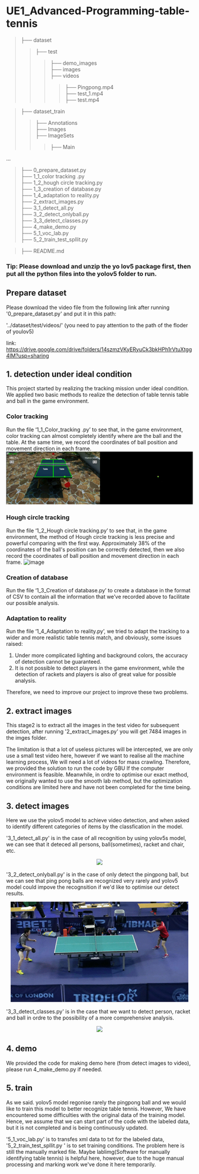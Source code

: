 # UE1_Advanced-Programming-table-tennis

>├── dataset  
>>├── test  
>>>├── demo_images  
>>>├── images  
>>>├── videos  
>>>>├── Pingpong.mp4  
>>>>├── test_1.mp4  
>>>>├── test.mp4  
            
>├── dataset_train  
>>├── Annotations  
>>├── Images  
>>├── ImageSets  
>>>├── Main  

...  

>├── 0_prepare_dataset.py  
>├── 1_1_color tracking .py  
>├── 1_2_hough circle tracking.py  
>├── 1_3_creation of database.py  
>├── 1_4_adaptation to reality.py   
>├── 2_extract_images.py  
>├── 3_1_detect_all.py  
>├── 3_2_detect_onlyball.py  
>├── 3_3_detect_classes.py  
>├── 4_make_demo.py  
>├── 5_1_voc_lab.py  
>├── 5_2_train_test_spllit.py  

>├── README.md  


### Tip: Please download and unzip the yo lov5 package first, then put all the python files into the yolov5 folder to run.


## Prepare dataset
Please download the video file from the following link after running '0_prepare_dataset.py' and put it in this path:  

'../dataset/test/videos/' (you need to pay attention to the path of the floder of youlov5)

link:
https://drive.google.com/drive/folders/14szmzVKyERyuCk3bkHPh1rVtuXtgg4IM?usp=sharing


## 1. detection under ideal condition
This project started by realizing the tracking mission under ideal condition. We applied two basic methods to realize the detection of table tennis table and ball in the game environment.

### Color tracking
Run the file ‘1_1_Color_tracking .py’ to see that, in the game environment, color tracking can almost completely identify where are the ball and the table. At the same time, we record the coordinates of ball position and movement direction in each frame.
 ![image](https://github.com/blisstia/UE1_Advanced-Programming-table-tennis/blob/main/Documents/demo1.gif)
 
### Hough circle tracking
Run the file ‘1_2_Hough circle tracking.py’ to see that, in the game environment, the method of Hough circle tracking is less precise and powerful comparing with the first way. Approximately 38% of the coordinates of the ball's position can be correctly detected, then we also record the coordinates of ball position and movement direction in each frame.
 ![image](https://github.com/blisstia/UE1_Advanced-Programming-table-tennis/blob/main/Documents/demo2.gif)
 
### Creation of database
Run the file ‘1_3_Creation of database.py’ to create a database in the format of CSV to contain all the information that we’ve recorded above to facilitate our possible analysis.

### Adaptation to reality
Run the file ‘1_4_Adaptation to reality.py’, we tried to adapt the tracking to a wider and more realistic table tennis match, and obviously, some issues raised:
1. Under more complicated lighting and background colors, the accuracy of detection cannot be guaranteed.
2. It is not possible to detect players in the game environment, while the detection of rackets and players is also of great value for possible analysis.

Therefore, we need to improve our project to improve these two problems.

## 2. extract images
This stage2 is to extract all the images in the test video for subsequent detection, after running '2_extract_images.py' you will get 7484 images in the imges folder. 

The limitation is that a lot of useless pictures will be intercepted, we are only use a small test video here, however if we want to realise all the machine learning process, We will need a lot of videos for mass crawling. Therefore, we provided the solution to run the code by GBU If the computer environment is feasible. Meanwhile, in ordre to optimise our exact method, we originally wanted to use the smooth lab method, but the optimization conditions are limited here and have not been completed for the time being.

## 3. detect images
Here we use the yolov5 model to achieve video detection, and when asked to identify different categories of items by the classfication in the model. 

'3_1_detect_all.py' is in the case of all recognition by using yolov5s model, we can see that it deteced all persons, ball(sometimes), racket and chair, etc.  
<div align=center>
  <img src="https://github.com/blisstia/UE1_Advanced-Programming-table-tennis/blob/main/Documents/demo3.gif">
</div>
  
'3_2_detect_onlyball.py' is in the case of only detect the pingpong ball, but we can see that ping pong balls are recognized very rarely and yolov5 model could impove the recognsition if we'd like to optimise our detect results.
<div align=center>
  <img src="https://github.com/blisstia/UE1_Advanced-Programming-table-tennis/blob/main/Documents/demo4.gif">
</div>
  
'3_3_detect_classes.py' is in the case that we want to detect person, racket and ball in ordre to the possibility of a more comprehensive analysis.
<div align=center>
  <img src="https://github.com/blisstia/UE1_Advanced-Programming-table-tennis/blob/main/Documents/demo5.gif">
</div>
  
## 4. demo
We provided the code for making demo here (from detect images to video), please run 4_make_demo.py if needed.

## 5. train
As we said. yolov5 model regonise rarely the pingpong ball and we would like to train this model to better recognize table tennis. However, We have encountered some difficulties with the original data of the training model. Hence, we assume that we can start part of the code with the labeled data, but it is not completed and is being continuously updated.

'5_1_voc_lab.py' is to transfes xml data to txt for the labeled data, '5_2_train_test_spllit.py ' is to set training conditions.
The problem here is still the manually marked file. Maybe lablimg(Software for manually identifying table tennis) is helpful here, however, due to the huge manual processing and marking work we've done it here temporarily.




